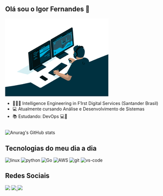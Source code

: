 ## Olá sou o Igor Fernandes 👋
<img align="center" height="250" alt="coding-time" src="code.gif">

- 👨🏿‍💻 Intelligence Engineering in F1rst Digital Services (Santander Brasil)
- 💻 Atualmente cursando Análise e Desenvolvimento de Sistemas
- 📚 Estudando: DevOps 💻🔧
##
![Anurag's GitHub stats](https://github-readme-stats.vercel.app/api?username=igoorfernandes&show_icons=true&theme=transparent)
## Tecnologias do meu dia a dia
![linux](	https://img.shields.io/badge/Linux-FCC624?style=for-the-badge&logo=linux&logoColor=black)
![python](https://img.shields.io/badge/Python-14354C?style=for-the-badge&logo=python&logoColor=white)
![Go](https://img.shields.io/badge/Go-00ADD8?style=for-the-badge&logo=go&logoColor=white)
![AWS](	https://img.shields.io/badge/Amazon_AWS-FF9900?style=for-the-badge&logo=amazonaws&logoColor=white)
![git](https://img.shields.io/badge/GIT-E44C30?style=for-the-badge&logo=git&logoColor=white)
![vs-code](https://img.shields.io/badge/Visual_Studio-5C2D91?style=for-the-badge&logo=visual%20studio&logoColor=white)

## Redes Sociais
<a href = "mailto:riiguh@gmail.com"><img src="https://img.shields.io/badge/-Gmail-%23333?style=for-the-badge&logo=gmail&logoColor=white" target="_blank"></a>
<a href="https://www.linkedin.com/in/igor-fernandes-ads/" target="_blank"><img src="https://img.shields.io/badge/-LinkedIn-%230077B5?style=for-the-badge&logo=linkedin&logoColor=white" target="_blank">
<a href="https://t.me/iguziin" target="_blank"><img src="https://img.shields.io/badge/Telegram-2CA5E0?style=for-the-badge&logo=telegram&logoColor=white" target="_blank">



